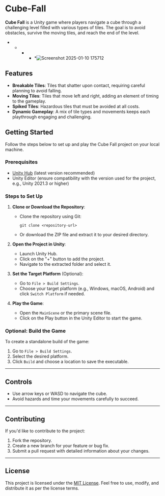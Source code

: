 # Cube-Fall
**Cube Fall** is a Unity game where players navigate a cube through a challenging level filled with various types of tiles. The goal is to avoid obstacles, survive the moving tiles, and reach the end of the level.

* * * * *![Screenshot 2025-01-10 175712](https://github.com/user-attachments/assets/f4188e70-6738-4445-b049-c0886a9f56cb)

Features
--------

-   **Breakable Tiles**: Tiles that shatter upon contact, requiring careful planning to avoid falling.
-   **Moving Tiles**: Tiles that move left and right, adding an element of timing to the gameplay.
-   **Spiked Tiles**: Hazardous tiles that must be avoided at all costs.
-   **Dynamic Gameplay**: A mix of tile types and movements keeps each playthrough engaging and challenging.



Getting Started
---------------

Follow the steps below to set up and play the Cube Fall project on your local machine.

### Prerequisites

-   [Unity Hub](https://unity.com/download) (latest version recommended)
-   Unity Editor (ensure compatibility with the version used for the project, e.g., Unity 2021.3 or higher)

### Steps to Set Up

1.  **Clone or Download the Repository**:

    -   Clone the repository using Git:

        ```
        git clone <repository-url>

        ```

    -   Or download the ZIP file and extract it to your desired directory.
2.  **Open the Project in Unity**:

    -   Launch Unity Hub.
    -   Click on the "+" button to add the project.
    -   Navigate to the extracted folder and select it.
3.  **Set the Target Platform** (Optional):

    -   Go to `File > Build Settings`.
    -   Choose your target platform (e.g., Windows, macOS, Android) and click `Switch Platform` if needed.
4.  **Play the Game**:

    -   Open the `MainScene` or the primary scene file.
    -   Click on the Play button in the Unity Editor to start the game.

### Optional: Build the Game

To create a standalone build of the game:

1.  Go to `File > Build Settings`.
2.  Select the desired platform.
3.  Click `Build` and choose a location to save the executable.

* * * * *

Controls
--------

-   Use arrow keys or WASD to navigate the cube.
-   Avoid hazards and time your movements carefully to succeed.

* * * * *

Contributing
------------

If you'd like to contribute to the project:

1.  Fork the repository.
2.  Create a new branch for your feature or bug fix.
3.  Submit a pull request with detailed information about your changes.

* * * * *

License
-------

This project is licensed under the [MIT License](https://chatgpt.com/c/LICENSE.md). Feel free to use, modify, and distribute it as per the license terms.
